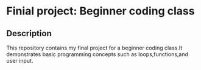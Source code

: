 # Finial project: Beginner coding class
## Description
This repository contains my final project for a beginner coding class.It demonstrates basic programming concepts such as loops,functions,and user input.


<!---
Amarisnelling/Amarisnelling is a ✨ special ✨ repository because its `README.md` (this file) appears on your GitHub profile.
You can click the Preview link to take a look at your changes.
--->

